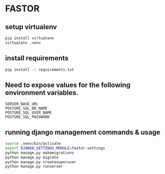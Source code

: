 # FASTOR


## setup virtualenv

```sh
pip install virtualenv
virtualenv .venv
```

## install requirements

```bash
pip install -r requirements.txt
```

## Need to expose values for the following environment variables.
```commandline
SERVER_BASE_URL
POSTGRE_SQL_DB_NAME
POSTGRE_SQL_USER_NAME
POSTGRE_SQL_PASSWORD
```
## running django management commands & usage

```sh
source .venv/bin/activate
export DJANGO_SETTINGS_MODULE=fastor.settings
python manage.py makemigrations
python manage.py migrate
python manage.py createsuperuser
python manage.py runserver
```